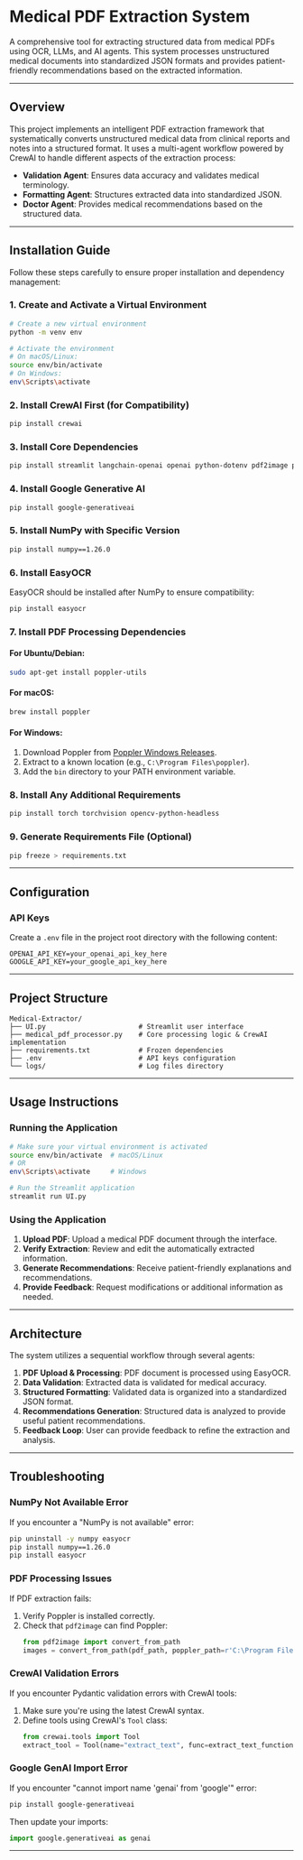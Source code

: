 # Medical PDF Extraction System

A comprehensive tool for extracting structured data from medical PDFs using OCR, LLMs, and AI agents. This system processes unstructured medical documents into standardized JSON formats and provides patient-friendly recommendations based on the extracted information.

---

## Overview

This project implements an intelligent PDF extraction framework that systematically converts unstructured medical data from clinical reports and notes into a structured format. It uses a multi-agent workflow powered by CrewAI to handle different aspects of the extraction process:

- **Validation Agent**: Ensures data accuracy and validates medical terminology.
- **Formatting Agent**: Structures extracted data into standardized JSON.
- **Doctor Agent**: Provides medical recommendations based on the structured data.

---

## Installation Guide

Follow these steps carefully to ensure proper installation and dependency management:

### 1. Create and Activate a Virtual Environment
```bash
# Create a new virtual environment
python -m venv env

# Activate the environment
# On macOS/Linux:
source env/bin/activate
# On Windows:
env\Scripts\activate
```

### 2. Install CrewAI First (for Compatibility)
```bash
pip install crewai
```

### 3. Install Core Dependencies
```bash
pip install streamlit langchain-openai openai python-dotenv pdf2image pillow
```

### 4. Install Google Generative AI
```bash
pip install google-generativeai
```

### 5. Install NumPy with Specific Version
```bash
pip install numpy==1.26.0
```

### 6. Install EasyOCR
EasyOCR should be installed after NumPy to ensure compatibility:
```bash
pip install easyocr
```

### 7. Install PDF Processing Dependencies
#### For Ubuntu/Debian:
```bash
sudo apt-get install poppler-utils
```
#### For macOS:
```bash
brew install poppler
```
#### For Windows:
1. Download Poppler from [Poppler Windows Releases](https://github.com/oschwartz10612/poppler-windows/releases).
2. Extract to a known location (e.g., `C:\Program Files\poppler`).
3. Add the `bin` directory to your PATH environment variable.

### 8. Install Any Additional Requirements
```bash
pip install torch torchvision opencv-python-headless
```

### 9. Generate Requirements File (Optional)
```bash
pip freeze > requirements.txt
```

---

## Configuration

### API Keys
Create a `.env` file in the project root directory with the following content:
```
OPENAI_API_KEY=your_openai_api_key_here
GOOGLE_API_KEY=your_google_api_key_here
```

---

## Project Structure

```
Medical-Extractor/
├── UI.py                       # Streamlit user interface
├── medical_pdf_processor.py    # Core processing logic & CrewAI implementation
├── requirements.txt            # Frozen dependencies
├── .env                        # API keys configuration
└── logs/                       # Log files directory
```

---

## Usage Instructions

### Running the Application
```bash
# Make sure your virtual environment is activated
source env/bin/activate  # macOS/Linux
# OR
env\Scripts\activate     # Windows

# Run the Streamlit application
streamlit run UI.py
```

### Using the Application
1. **Upload PDF**: Upload a medical PDF document through the interface.
2. **Verify Extraction**: Review and edit the automatically extracted information.
3. **Generate Recommendations**: Receive patient-friendly explanations and recommendations.
4. **Provide Feedback**: Request modifications or additional information as needed.

---

## Architecture

The system utilizes a sequential workflow through several agents:

1. **PDF Upload & Processing**: PDF document is processed using EasyOCR.
2. **Data Validation**: Extracted data is validated for medical accuracy.
3. **Structured Formatting**: Validated data is organized into a standardized JSON format.
4. **Recommendations Generation**: Structured data is analyzed to provide useful patient recommendations.
5. **Feedback Loop**: User can provide feedback to refine the extraction and analysis.

---

## Troubleshooting

### NumPy Not Available Error
If you encounter a "NumPy is not available" error:
```bash
pip uninstall -y numpy easyocr
pip install numpy==1.26.0
pip install easyocr
```

### PDF Processing Issues
If PDF extraction fails:
1. Verify Poppler is installed correctly.
2. Check that `pdf2image` can find Poppler:
    ```python
    from pdf2image import convert_from_path
    images = convert_from_path(pdf_path, poppler_path=r'C:\Program Files\poppler\bin')  # Adjust path as needed
    ```

### CrewAI Validation Errors
If you encounter Pydantic validation errors with CrewAI tools:
1. Make sure you're using the latest CrewAI syntax.
2. Define tools using CrewAI's `Tool` class:
    ```python
    from crewai.tools import Tool
    extract_tool = Tool(name="extract_text", func=extract_text_function)
    ```

### Google GenAI Import Error
If you encounter "cannot import name 'genai' from 'google'" error:
```bash
pip install google-generativeai
```
Then update your imports:
```python
import google.generativeai as genai
```

---
